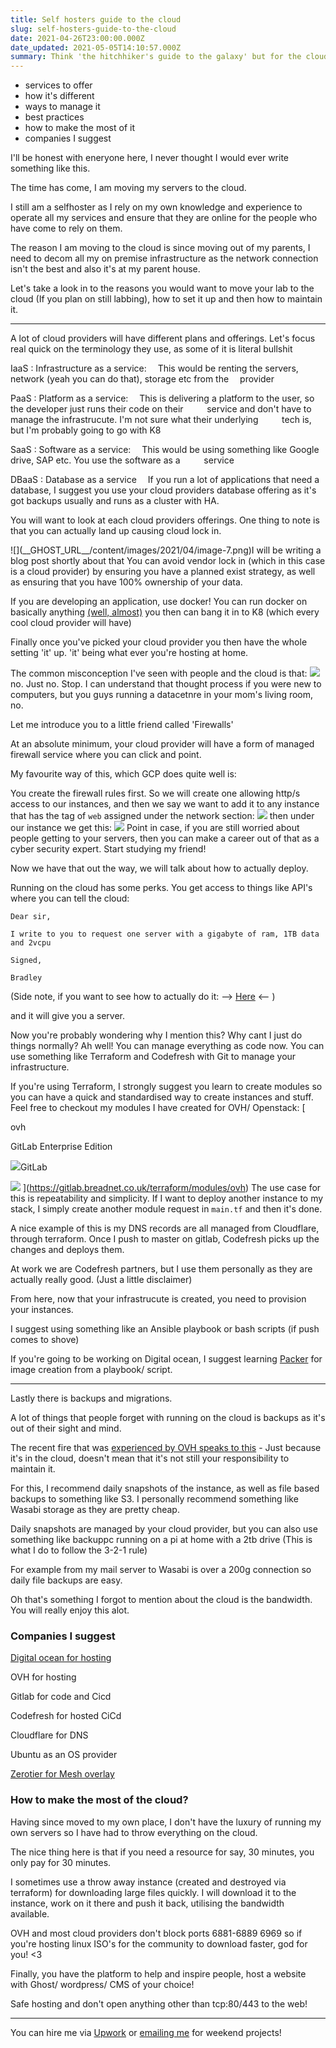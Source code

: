 ```yaml
---
title: Self hosters guide to the cloud
slug: self-hosters-guide-to-the-cloud
date: 2021-04-26T23:00:00.000Z
date_updated: 2021-05-05T14:10:57.000Z
summary: Think 'the hitchhiker's guide to the galaxy' but for the cloud, and for those of us who self host
---
```


- services to offer
- how it's different
- ways to manage it
- best practices
- how to make the most of it
- companies I suggest

I'll be honest with eneryone here, I never thought I would ever write something like this.

The time has come, I am moving my servers to the cloud.

I still am a selfhoster as I rely on my own knowledge and experience to operate all my services and ensure that they are online for the people who have come to rely on them.

The reason I am moving to the cloud is since moving out of my parents, I need to decom all my on premise infrastructure as the network connection isn't the best and also it's at my parent house.

Let's take a look in to the reasons you would want to move your lab to the cloud (If you plan on still labbing), how to set it up and then how to maintain it.

---

A lot of cloud providers will have different plans and offerings. Let's focus real quick on the terminology they use, as some of it is literal bullshit

IaaS : Infrastructure as a service:
 This would be renting the servers, network (yeah you can do that), storage etc from the  provider

PaaS : Platform as a service:
 This is delivering a platform to the user, so the developer just runs their code on their       service and don't have to manage the infrastrucute. I'm not sure what their underlying       tech is, but I'm probably going to go with K8

SaaS : Software as a service:
 This would be using something like Google drive, SAP etc. You use the software as a       service

DBaaS : Database as a service
 If you run a lot of applications that need a database, I suggest you use your cloud providers database offering as it's got backups usually and runs as a cluster with HA.

You will want to look at each cloud providers offerings. One thing to note is that you can actually land up causing cloud lock in.

<Place holder till I write about that>
![](__GHOST_URL__/content/images/2021/04/image-7.png)I will be writing a blog post shortly about that
You can avoid vendor lock in (which in this case is a cloud provider) by ensuring you have a planned exist strategy, as well as ensuring that you have 100% ownership of your data.

If you are developing an application, use docker! You can run docker on basically anything [(well, almost)](https://stackoverflow.com/questions/53527277/is-it-possible-to-run-containers-on-android-devices) you then can bang it in to K8 (which every cool cloud provider will have)

Finally once you've picked your cloud provider you then have the whole setting 'it' up.
'it' being what ever you're hosting at home.

The common misconception I've seen with people and the cloud is that:
![](__GHOST_URL__/content/images/2021/04/image-8.png)
no. Just no. Stop. I can understand that thought process if you were new to computers, but you guys running a datacetnre in your mom's living room, no.

Let me introduce you to a little friend called 'Firewalls'

At an absolute minimum, your cloud provider will have a form of managed firewall service where you can click and point.

My favourite way of this, which GCP does quite well is:

You create the firewall rules first. So we will create one allowing http/s access to our instances, and then we say we want to add it to any instance that has the tag of `web` assigned under the network section:
![](__GHOST_URL__/content/images/2021/04/image-9.png)
then under our instance we get this:
![](__GHOST_URL__/content/images/2021/04/image-10.png)
Point in case, if you are still worried about people getting to your servers, then you can make a career out of that as a cyber security expert. Start studying my friend!

Now we have that out the way, we will talk about how to actually deploy.

Running on the cloud has some perks. You get access to things like API's where you can tell the cloud:

    Dear sir,

    I write to you to request one server with a gigabyte of ram, 1TB data and 2vcpu

    Signed,

    Bradley

(Side note, if you want to see how to actually do it: --> [Here](https://gitlab.breadnet.co.uk/terraform/modules/ovh/instance-ports/-/blob/074ac784d6c9533a7de7c4c4de32ecaa0c6f72f7/main.tf) <– )

and it will give you a server.

Now you're probably wondering why I mention this? Why cant I just do things normally? Ah well! You can manage everything as code now. You can use something like Terraform and Codefresh with Git to manage your infrastructure.

If you're using Terraform, I strongly suggest you learn to create modules so you can have a quick and standardised way to create instances and stuff. Feel free to checkout my modules I have created for OVH/ Openstack:
[

ovh

GitLab Enterprise Edition

![](https://gitlab.breadnet.co.uk/assets/touch-icon-ipad-retina-8ebe416f5313483d9c1bc772b5bbe03ecad52a54eba443e5215a22caed2a16a2.png)GitLab

![](https://gitlab.breadnet.co.uk/assets/gitlab_logo-7ae504fe4f68fdebb3c2034e36621930cd36ea87924c11ff65dbcb8ed50dca58.png)
](<https://gitlab.breadnet.co.uk/terraform/modules/ovh>)
The use case for this is repeatability and simplicity. If I want to deploy another instance to my stack, I simply create another module request in `main.tf` and then it's done.

A nice example of this is my DNS records are all managed from Cloudflare, through terraform. Once I push to master on gitlab, Codefresh picks up the changes and deploys them.

At work we are Codefresh partners, but I use them personally as they are actually really good. (Just a little disclaimer)

From here, now that your infrastrucute is created, you need to provision your instances.

I suggest using something like an Ansible playbook or bash scripts (if push comes to shove)

If you're going to be working on Digital ocean, I suggest learning [Packer](https://www.packer.io) for image creation from a playbook/ script.

---

Lastly there is backups and migrations.

A lot of things that people forget with running on the cloud is backups as it's out of their sight and mind.

The recent fire that was [experienced by OVH speaks to this](https://www.reuters.com/article/us-france-ovh-fire-idUSKBN2B20NU) - Just because it's in the cloud, doesn't mean that it's not still your responsibility to maintain it.

For this, I recommend daily snapshots of the instance, as well as file based backups to something like S3. I personally recommend something like Wasabi storage as they are pretty cheap.

Daily snapshots are managed by your cloud provider, but you can also use something like backuppc running on a pi at home with a 2tb drive (This is what I do to follow the 3-2-1 rule)

For example from my mail server to Wasabi is over a 200g connection so daily file backups are easy.

Oh that's something I forgot to mention about the cloud is the bandwidth. You will really enjoy this alot.

### Companies I suggest

[Digital ocean for hosting](https://m.do.co/c/77be3c3aa96c)

OVH for hosting

Gitlab for code and Cicd

Codefresh for hosted CiCd

Cloudflare for DNS

Ubuntu as an OS provider

[Zerotier for Mesh overlay](zerotier.com)

### How to make the most of the cloud?

Having since moved to my own place, I don't have the luxury of running my own servers so I have had to throw everything on the cloud.

The nice thing here is that if you need a resource for say, 30 minutes, you only pay for 30 minutes.

I sometimes use a throw away instance (created and destroyed via terraform) for downloading large files quickly. I will download it to the instance, work on it there and push it back, utilising the bandwidth available.

OVH and most cloud providers don't block ports 6881-6889 6969 so if you're hosting linux ISO's for the community to download faster, god for you! <3

Finally, you have the platform to help and inspire people, host a website with Ghost/ wordpress/ CMS of your choice!

Safe hosting and don't open anything other than tcp:80/443 to the web!

---

You can hire me via [Upwork](https://www.upwork.com/freelancers/~01c61ee9802b94133e) or [emailing me](mailto:work@breadnet.co.uk) for weekend projects!
